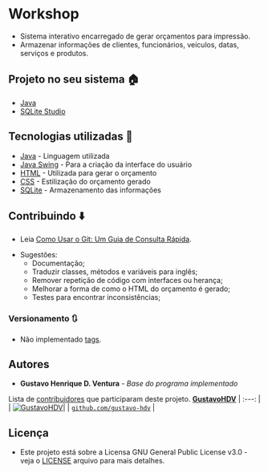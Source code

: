 # Workshop

- Sistema interativo encarregado de gerar orçamentos para impressão.
- Armazenar informações de clientes, funcionários, veículos, datas, serviços e produtos.

## Projeto no seu sistema :house:

* [Java](https://www.oracle.com/technetwork/pt/java/javase/downloads/index.html)
* [SQLite Studio](https://sqlitestudio.pl/)

## Tecnologias utilizadas :closed_book:

* [Java](https://docs.oracle.com/en/java/) - Linguagem utilizada
* [Java Swing](https://docs.oracle.com/javase/7/docs/api/javax/swing/package-summary.html) - Para a criação da interface do usuário
* [HTML](https://developer.mozilla.org/pt-BR/docs/Web/HTML) - Utilizada para gerar o orçamento
* [CSS](https://developer.mozilla.org/pt-BR/docs/Web/CSS) - Estilização do orçamento gerado
* [SQLite](https://sqlite.org/docs.html) - Armazenamento das informações

## Contribuindo :arrow_down:

- Leia [Como Usar o Git: Um Guia de Consulta Rápida](https://www.digitalocean.com/community/tutorials/como-usar-o-git-um-guia-de-consulta-rapida-pt).

* Sugestões:
  - Documentação;
  - Traduzir classes, métodos e variáveis para inglês;
  - Remover repetição de código com interfaces ou herança;
  - Melhorar a forma de como o HTML do orçamento é gerado;
  - Testes para encontrar inconsistências;


### Versionamento 🔃

* Não implementado [tags](https://github.com/gustavo-hdv/Workshop/tags). 

## Autores

* **Gustavo Henrique D. Ventura** - *Base do programa implementado*

Lista de [contribuidores](https://github.com/gustavo-hdv/Workshop/contributors) que participaram deste projeto.
<a href="https://github.com/gustavo-hdv" target="_blank">**GustavoHDV**</a> 
| :---: |
| [![GustavoHDV](https://avatars2.githubusercontent.com/u/47394239?s=300&u=c7b4429254f9ab82d20fedb17186cd07a8cb4487&v=4)](https://github.com/gustavo-hdv)|
| <a href="https://github.com/gustavo-hdv" target="_blank">`github.com/gustavo-hdv`</a> |

## Licença

* Este projeto está sobre a Licensa GNU General Public License v3.0 - veja o [LICENSE](LICENSE) arquivo para mais detalhes.
